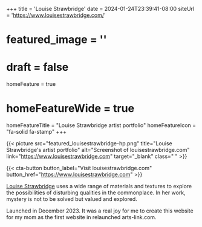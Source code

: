 +++
title = 'Louise Strawbridge'
date = 2024-01-24T23:39:41-08:00
siteUrl = 'https://www.louisestrawbridge.com/'
# featured_image = ''
# draft = false
homeFeature = true
# homeFeatureWide = true
homeFeatureTitle = "Louise Strawbridge artist portfolio"
homeFeatureIcon = "fa-solid fa-stamp"
+++

{{< picture src="featured_louisestrawbridge-hp.png" title="Louise Strawbridge's artist portfolio" alt="Screenshot of louisestrawbridge.com" link="https://www.louisestrawbridge.com" target="_blank" class=" " >}}

{{< cta-button button_label="Visit louisestrawbridge.com" button_href="https://www.louisestrawbridge.com" >}}
<!--more-->

[Louise Strawbridge](https://www.louisestrawbridge.com) uses a wide range of materials and textures to explore the possibilities of disturbing qualities in the commonplace. In her work, mystery is not to be solved but valued and explored.

Launched in December 2023. It was a real joy for me to create this website for my mom as the first website in relaunched arts-link.com.
